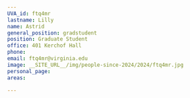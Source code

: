 ```yaml
---
UVA_id: ftq4mr
lastname: Lilly
name: Astrid
general_position: gradstudent
position: Graduate Student
office: 401 Kerchof Hall
phone: 
email: ftq4mr@virginia.edu
image: __SITE_URL__/img/people-since-2024/2024/ftq4mr.jpg
personal_page:
areas:
  
---
```

